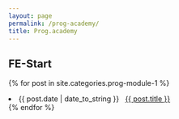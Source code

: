 ```yaml
---
layout: page
permalink: /prog-academy/
title: Prog.academy
---
```


## FE-Start
{% for post in site.categories.prog-module-1 %}
<li><span>{{ post.date | date_to_string }}</span> &nbsp; <a href="{{ post.url }}">{{ post.title }}</a></li>
{% endfor %}